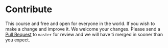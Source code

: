 # Contribute

This course and free and open for everyone in the world. If you wish to make a change and improve it. We welcome your changes. Please send a [Pull Request](https://help.github.com/articles/about-pull-requests/) to `master` for review and we will have ti merged in sooner than you expect. 
